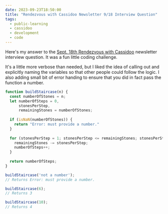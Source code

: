 ```yaml
---
date: 2023-09-23T18:50:00
title: "Rendezvous with Cassidoo Newsletter 9/18 Interview Question"
tags: 
  - public-learning
  - cassidoo
  - development
  - code
---
```


Here's my answer to the [Sept. 18th Rendezvous with Cassidoo](https://buttondown.email/cassidoo/archive/let-us-remember-that-our-voice-is-a-precious-gift/) newsletter interview question. It was a fun little coding challenge.

It's a little more verbose than needed, but I liked the idea of calling out and explicitly naming the variables so that other people could follow the logic. I also adding small bit of error handing to ensure that you did in fact pass the function a number.

```js
function buildStaircase(n) {
  const numberOfStones = n;
  let numberOfSteps = 0,
      stonesPerStep,
      remainingStones = numberOfStones;
  
  if (isNaN(numberOfStones)) {
    return "Error: must provide a number."
  }
  
  for (stonesPerStep = 1; stonesPerStep <= remainingStones; stonesPerStep++) {
    remainingStones -= stonesPerStep;
    numberOfSteps++;
  }
  
  return numberOfSteps;
}

buildStaircase('not a number');
// Returns Error: must provide a number.

buildStaircase(6);
// Returns 3

buildStaircase(10);
// Returns 4
```